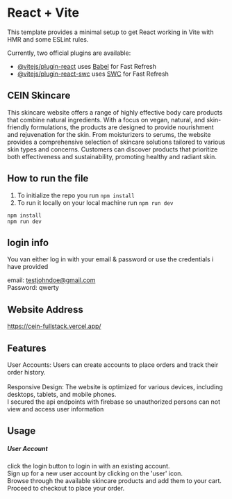 # React + Vite

This template provides a minimal setup to get React working in Vite with HMR and some ESLint rules.

Currently, two official plugins are available:

- [@vitejs/plugin-react](https://github.com/vitejs/vite-plugin-react/blob/main/packages/plugin-react/README.md) uses [Babel](https://babeljs.io/) for Fast Refresh
- [@vitejs/plugin-react-swc](https://github.com/vitejs/vite-plugin-react-swc) uses [SWC](https://swc.rs/) for Fast Refresh


<h2>
CEIN Skincare 
</h2>
This skincare website offers a range of highly effective body care products that combine natural ingredients. With a focus on vegan, natural, and skin-friendly formulations, the products are designed to provide nourishment and rejuvenation for the skin. From moisturizers to serums, the website provides a comprehensive selection of skincare solutions tailored to various skin types and concerns. Customers can discover products that prioritize both effectiveness and sustainability, promoting healthy and radiant skin.

## How to run the file
1. To initialize the repo you run ```npm install```
2. To run it locally on your local machine  run ```npm run dev```

```
npm install
npm run dev

```

## login info
You van either log in with your email & password or use the credentials i have provided

 email: testjohndoe@gmail.com <br/>
 Password: qwerty



## Website Address

https://cein-fullstack.vercel.app/



## Features
User Accounts: Users can create accounts to place orders and track their order history.<br/>
<br/>
Responsive Design: The website is optimized for various devices, including desktops, tablets, and mobile phones.<br/>
I secured the api endpoints with firebase so unauthorized persons can not view and access user information <br/>

## Usage
<h5>User Account</h5>
click the login button to login in with an existing account. <br/>
Sign up for a new user account by clicking on the 'user' icon.<br/>
Browse through the available skincare products and add them to your cart.<br/>
Proceed to checkout to place your order.<br/>

